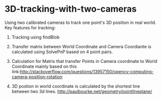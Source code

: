 3D-tracking-with-two-cameras
============================
Using two calibrated cameras to track one point's 3D position in real world.
Key features for tracking:

1. Tracking using findBlob

2. Transfer matrix between World Coordinate and Camera Coordiante is calculated using SolvePnP based on 4 point pairs.

3. Calculation for Matrix that transfer Points in Camera coordinate to World Coordinate mainly based on this link:http://stackoverflow.com/questions/13957150/opencv-computing-camera-position-rotation

4. 3D postion in world coordinate is calculated by the shortest line between two 3d lines.
http://paulbourke.net/geometry/pointlineplane/
